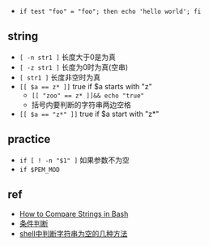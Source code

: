 

+ `if test "foo" = "foo"; then echo 'hello world'; fi`

## string

+ `[ -n str1 ]` 长度大于0是为真
+ `[ -z str1 ]` 长度为0时为真(空串)
+ `[ str1 ]` 长度非空时为真
+ `[[ $a == z* ]]` true if $a starts with "z"
    + `[[ "zoo" == z* ]]&& echo "true"`
    + 括号内要判断的字符串两边空格
+ `[[ $a == "z*" ]]` true if $a start with "z*"

## practice 

+ `if [ ! -n "$1" ]` 如果参数不为空
+ `if $PEM_MOD`
## ref
+ [How to Compare Strings in Bash](https://linuxize.com/post/how-to-compare-strings-in-bash/)
+ [条件判断](https://wangdoc.com/bash/condition.html)
+ [shell中判断字符串为空的几种方法](https://www.gl.sh.cn/2018/08/15/shell_zhong_pan_duan_zi_fu_chuan_wei_kong_de_ji_zhong_fang_fa.html)